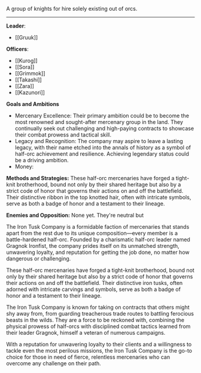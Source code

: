 A group of knights for hire solely existing out of orcs. 

---

**Leader**:
- [[Gruuk]]

**Officers**:
- [[Kurog]]
- [[Sora]]
- [[Grimmok]]
- [[Takashi]]
- [[Zara]]
- [[Kazunori]]

**Goals and Ambitions**
- Mercenary Excellence: Their primary ambition could be to become the most renowned and sought-after mercenary group in the land. They continually seek out challenging and high-paying contracts to showcase their combat prowess and tactical skill.
- Legacy and Recognition: The company may aspire to leave a lasting legacy, with their name etched into the annals of history as a symbol of half-orc achievement and resilience. Achieving legendary status could be a driving ambition.
- Money: 

**Methods and Strategies:** 
These half-orc mercenaries have forged a tight-knit brotherhood, bound not only by their shared heritage but also by a strict code of honor that governs their actions on and off the battlefield. Their distinctive ribbon in the top knotted hair, often with intricate symbols, serve as both a badge of honor and a testament to their lineage.

**Enemies and Opposition:** 
None yet. They're neutral but 


The Iron Tusk Company is a formidable faction of mercenaries that stands apart from the rest due to its unique composition—every member is a battle-hardened half-orc. Founded by a charismatic half-orc leader named Gragnok Ironfist, the company prides itself on its unmatched strength, unwavering loyalty, and reputation for getting the job done, no matter how dangerous or challenging.

These half-orc mercenaries have forged a tight-knit brotherhood, bound not only by their shared heritage but also by a strict code of honor that governs their actions on and off the battlefield. Their distinctive iron tusks, often adorned with intricate carvings and symbols, serve as both a badge of honor and a testament to their lineage.

The Iron Tusk Company is known for taking on contracts that others might shy away from, from guarding treacherous trade routes to battling ferocious beasts in the wilds. They are a force to be reckoned with, combining the physical prowess of half-orcs with disciplined combat tactics learned from their leader Gragnok, himself a veteran of numerous campaigns.

With a reputation for unwavering loyalty to their clients and a willingness to tackle even the most perilous missions, the Iron Tusk Company is the go-to choice for those in need of fierce, relentless mercenaries who can overcome any challenge on their path.